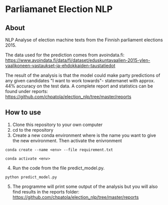 

# Parliamanet Election NLP

## About
NLP Analyse of election machine texts from the Finnish parliament elections 2015.

The data used for the prediction comes from avoindata.fi: https://www.avoindata.fi/data/fi/dataset/eduskuntavaalien-2015-ylen-vaalikoneen-vastaukset-ja-ehdokkaiden-taustatiedot

The result of the analysis is that the model could make party predictions of any given candidates "I want to work towards"- statemanet with approx. 44% accuracy on the test data. A complete report and statistics can be found under reports: https://github.com/chpatola/election_nlp/tree/master/reports

## How to use

1. Clone this repository to your own computer
2. cd to the repository
3. Create a new conda environment where <env> is the name you want to give the new environment. Then activate the enivronment
```
conda create --name <env> --file requirement.txt
  
conda activate <env>  
```
 
4. Run the code from the file predict_model.py.
  
  ```
  python predict_model.py
  ```
5. The programme will print some output of the analysis but you will also find results in the reports folder: https://github.com/chpatola/election_nlp/tree/master/reports
